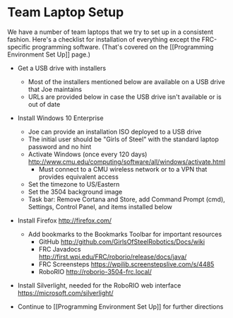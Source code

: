 # Team Laptop Setup

We have a number of team laptops that we try to set up in a consistent fashion. Here's a checklist for installation of everything except the FRC-specific programming software. (That's covered on the [[Programming Environment Set Up]] page.)

* Get a USB drive with installers
  * Most of the installers mentioned below are available on a USB drive that Joe maintains
  * URLs are provided below in case the USB drive isn't available or is out of date

* Install Windows 10 Enterprise
  * Joe can provide an installation ISO deployed to a USB drive
  * The initial user should be "Girls of Steel" with the standard laptop password and no hint
  * Activate Windows (once every 120 days) http://www.cmu.edu/computing/software/all/windows/activate.html
    * Must connect to a CMU wireless network or to a VPN that provides equivalent access
  * Set the timezone to US/Eastern
  * Set the 3504 background image
  * Task bar: Remove Cortana and Store, add Command Prompt (cmd), Settings, Control Panel, and items installed below

* Install Firefox http://firefox.com/
  * Add bookmarks to the Bookmarks Toolbar for important resources
    * GitHub http://github.com/GirlsOfSteelRobotics/Docs/wiki
    * FRC Javadocs http://first.wpi.edu/FRC/roborio/release/docs/java/
    * FRC Screensteps https://wpilib.screenstepslive.com/s/4485
    * RoboRIO http://roborio-3504-frc.local/

* Install Silverlight, needed for the RoboRIO web interface https://microsoft.com/silverlight/

* Continue to [[Programming Environment Set Up]] for further directions
